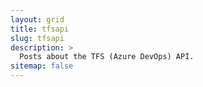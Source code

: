 ```yaml
---
layout: grid
title: tfsapi
slug: tfsapi
description: >
  Posts about the TFS (Azure DevOps) API.
sitemap: false
---
```

